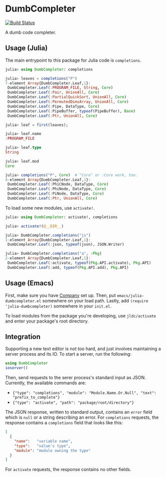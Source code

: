 # DumbCompleter

[![Build Status](https://travis-ci.com/christopher-dG/DumbCompleter.jl.svg?branch=master)](https://travis-ci.com/christopher-dG/DumbCompleter.jl)

A dumb code completer.

## Usage (Julia)

The main entrypoint to this package for Julia code is `completions`.

```julia
julia> using DumbCompleter: completions

julia> leaves = completions("P")
7-element Array{DumbCompleter.Leaf,1}:
 DumbCompleter.Leaf(:PROGRAM_FILE, String, Core)
 DumbCompleter.Leaf(:Pair, UnionAll, Core)
 DumbCompleter.Leaf(:PartialQuickSort, UnionAll, Core)
 DumbCompleter.Leaf(:PermutedDimsArray, UnionAll, Core)
 DumbCompleter.Leaf(:Pipe, DataType, Core)
 DumbCompleter.Leaf(:PipeBuffer, typeof(PipeBuffer), Base)
 DumbCompleter.Leaf(:Ptr, UnionAll, Core)

julia> leaf = first(leaves);

julia> leaf.name
:PROGRAM_FILE

julia> leaf.type
String

julia> leaf.mod
Core

julia> completions("P", Core)  # "Core" or :Core work, too.
4-element Array{DumbCompleter.Leaf,1}:
 DumbCompleter.Leaf(:PhiCNode, DataType, Core)
 DumbCompleter.Leaf(:PhiNode, DataType, Core)
 DumbCompleter.Leaf(:PiNode, DataType, Core)
 DumbCompleter.Leaf(:Ptr, UnionAll, Core)
```

To load some new modules, use `activate!`.

```julia
julia> using DumbCompleter: activate!, completions

julia> activate!(@__DIR__)

julia> DumbCompleter.completions("js")
1-element Array{DumbCompleter.Leaf,1}:
 DumbCompleter.Leaf(:json, typeof(json), JSON.Writer)

julia> DumbCompleter.completions("a", :Pkg)
2-element Array{DumbCompleter.Leaf,1}:
 DumbCompleter.Leaf(:activate, typeof(Pkg.API.activate), Pkg.API)
 DumbCompleter.Leaf(:add, typeof(Pkg.API.add), Pkg.API)
```

## Usage (Emacs)

First, make sure you have [Company](http://company-mode.github.io) set up.
Then, put `emacs/julia-dumbcompleter.el` somewhere on your load path.
Lastly, add `(require 'julia-dumbcompleter)` somewhere in your `init.el`.

To load modules from the package you're developing, use `jldc/activate` and enter your package's root directory.

## Integration

Supporting a new text editor is not too hard, and just involves maintaining a server process and its IO.
To start a server, run the following:

```julia
using DumbCompleter
ioserver()
```

Then, send requests to the serer process's standard input as JSON.
Currently, the available commands are:

- `{"type": "completions", "module": "Module.Name.Or.Null", "text": "prefix_to_complete"}`
- `{"type": "activate", "path": "package/root/directory"}`

The JSON response, written to standard output, contains an `error` field which is `null` or a string describing an error.
For `completions` requests, the response contains a `completions` field that looks like this:

```json
[
  {
    "name":   "variable name",
    "type":   "value's type",
    "module": "module owning the type"
  }
]
```

For `activate` requests, the response contains no other fields.
